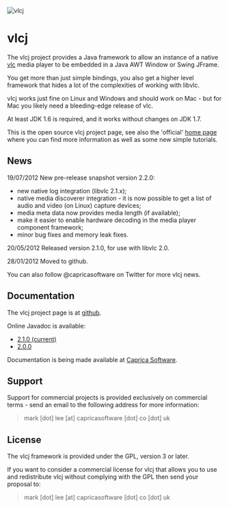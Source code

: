 ![vlcj](https://github.com/caprica/vlcj/raw/master/etc/vlcj-logo.png "vlcj")

vlcj
====

The vlcj project provides a Java framework to allow an instance of a native
[vlc](http://www.videolan.org/vlc "vlc") media player to be embedded in a Java 
AWT Window or Swing JFrame. 

You get more than just simple bindings, you also get a higher level framework
that hides a lot of the complexities of working with libvlc.

vlcj works just fine on Linux and Windows and should work on Mac - but for Mac
you likely need a bleeding-edge release of vlc.

At least JDK 1.6 is required, and it works without changes on JDK 1.7.

This is the open source vlcj project page, see also the 'official' 
[home page](http://www.capricasoftware.co.uk/vlcj "Official vlcj home page at Caprica Software")
where you can find more information as well as some new simple tutorials.

News
----

19/07/2012 New pre-release snapshot version 2.2.0:

* new native log integration (libvlc 2.1.x);
* native media discoverer integration - it is now possible to get a list of audio and video (on Linux) capture devices;
* media meta data now provides media length (if available);
* make it easier to enable hardware decoding in the media player component framework;
* minor bug fixes and memory leak fixes.

20/05/2012 Released version 2.1.0, for use with libvlc 2.0.

28/01/2012 Moved to github.

You can also follow @capricasoftware on Twitter for more vlcj news.

Documentation
-------------

The vlcj project page is at [github](http://caprica.github.com/vlcj "vlcj at github").

Online Javadoc is available:

* [2.1.0 (current)](http://caprica.github.com/vlcj/javadoc/2.1.0/index.html "2.1.0 Javadoc")
* [2.0.0](http://caprica.github.com/vlcj/javadoc/2.0.0/index.html "2.0.0 Javadoc")

Documentation is being made available at [Caprica Software](http://www.capricasoftware.co.uk/wiki "Caprica Software WIKI"). 

Support
-------

Support for commercial projects is provided exclusively on commercial terms -
send an email to the following address for more information:

> mark [dot] lee [at] capricasoftware [dot] co [dot] uk

License
-------

The vlcj framework is provided under the GPL, version 3 or later.

If you want to consider a commercial license for vlcj that allows you to use and 
redistribute vlcj without complying with the GPL then send your proposal to:

> mark [dot] lee [at] capricasoftware [dot] co [dot] uk
